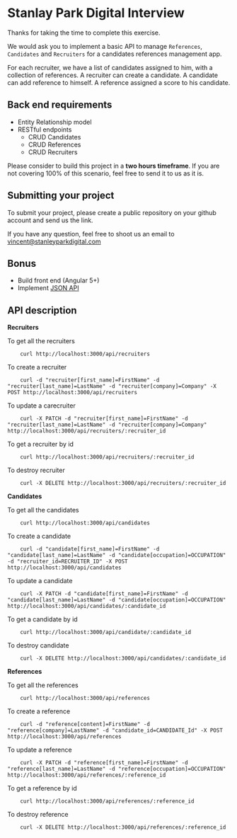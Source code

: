 # Stanlay Park Digital Interview

Thanks for taking the time to complete this exercise.

We would ask you to implement a basic API to manage `References`, `Candidates` and `Recruiters` for a candidates references management app.

For each recruiter, we have a list of candidates assigned to him, with a collection of references. A recruiter can create a candidate. A candidate can add reference to himself.
A reference assigned a score to his candidate.

## Back end requirements

* Entity Relationship model
* RESTful endpoints
  * CRUD Candidates
  * CRUD References
  * CRUD Recruiters

Please consider to build this project in a **two hours timeframe**. If you are not covering 100% of this scenario, feel free to send it to us as it is.

## Submitting your project

To submit your project, please create a public repository on your github account and send us the link.

If you have any question, feel free to shoot us an email to [vincent@stanleyparkdigital.com](mailto:vincent@stanleyparkdigital.com)

## Bonus

* Build front end (Angular 5+)
* Implement [JSON API](http://jsonapi.org/)






## API description

**Recruiters**

To get all the recruiters
```shell
    curl http://localhost:3000/api/recruiters
```

To create a recruiter  
```shell
    curl -d "recruiter[first_name]=FirstName" -d "recruiter[last_name]=LastName" -d "recruiter[company]=Company" -X POST http://localhost:3000/api/recruiters
```

To update a carecruiter  
```shell
    curl -X PATCH -d "recruiter[first_name]=FirstName" -d "recruiter[last_name]=LastName" -d "recruiter[company]=Company" http://localhost:3000/api/recruiters/:recruiter_id
```

To get a recruiter by id  
```shell
    curl http://localhost:3000/api/recruiters/:recruiter_id
```

To destroy recruiter 
```shell
    curl -X DELETE http://localhost:3000/api/recruiters/:recruiter_id
```

**Candidates**

To get all the candidates
```shell
    curl http://localhost:3000/api/candidates
```

To create a candidate  
```shell
    curl -d "candidate[first_name]=FirstName" -d "candidate[last_name]=LastName" -d "candidate[occupation]=OCCUPATION" -d "recruiter_id=RECRUITER_ID" -X POST http://localhost:3000/api/candidates
```

To update a candidate  
```shell
    curl -X PATCH -d "candidate[first_name]=FirstName" -d "candidate[last_name]=LastName" -d "candidate[occupation]=OCCUPATION" http://localhost:3000/api/candidates/:candidate_id
```

To get a candidate by id  
```shell
    curl http://localhost:3000/api/candidate/:candidate_id
```

To destroy candidate 
```shell
    curl -X DELETE http://localhost:3000/api/candidates/:candidate_id
```


**References**

To get all the references
```shell
    curl http://localhost:3000/api/references
```

To create a reference  
```shell
    curl -d "reference[content]=FirstName" -d "reference[company]=LastName" -d "candidate_id=CANDIDATE_Id" -X POST http://localhost:3000/api/references
```

To update a reference  
```shell
    curl -X PATCH -d "reference[first_name]=FirstName" -d "reference[last_name]=LastName" -d "reference[occupation]=OCCUPATION" http://localhost:3000/api/references/:reference_id
```

To get a reference by id  
```shell
    curl http://localhost:3000/api/references/:reference_id
```

To destroy reference 
```shell
    curl -X DELETE http://localhost:3000/api/references/:reference_id
```
